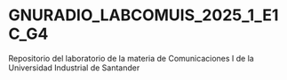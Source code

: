 # GNURADIO_LABCOMUIS_2025_1_E1C_G4
Repositorio del laboratorio de la materia de Comunicaciones I de la Universidad Industrial de Santander
